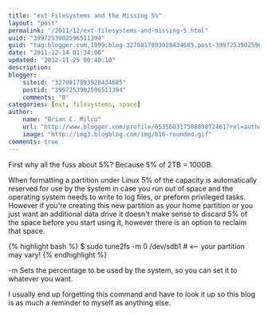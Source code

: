 ```yaml
---
title: "ext Filesystems and the Missing 5%"
layout: "post"
permalink: "/2011/12/ext-filesystems-and-missing-5.html"
uuid: "3997253902596511394"
guid: "tag:blogger.com,1999:blog-3270817893928434685.post-3997253902596511394"
date: "2011-12-14 01:34:00"
updated: "2012-11-25 00:40:10"
description: 
blogger:
    siteid: "3270817893928434685"
    postid: "3997253902596511394"
    comments: "0"
categories: [ext, filesystems, space]
author: 
    name: "Brian C. Milco"
    url: "http://www.blogger.com/profile/05356031750889872461?rel=author"
    image: "http://img3.blogblog.com/img/b16-rounded.gif"
comments: true
---
```


First why all the fuss about 5%? Because 5% of 2TB = 100GB.

When formatting a partition under Linux 5% of the capacity is automatically reserved for use by the system in case you run out of space and the operating system needs to write to log files, or preform privileged tasks. However if you're creating this new partition as your home partition or you just want an additional data drive it doesn't make sense to discard 5% of the space before you start using it, however there is an option to reclaim that space.

{% highlight bash %}
$ sudo tune2fs -m 0 /dev/sdb1 # <-- your partition may vary!
{% endhighlight %}

-m Sets the percentage to be used by the system, so you can set it to whatever you want.

I usually end up forgetting this command and have to look it up so this blog is as much a reminder to myself as anything else.


